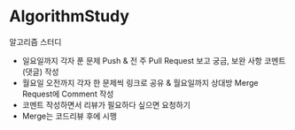 # AlgorithmStudy
알고리즘 스터디

* 일요일까지 각자 푼 문제 Push & 전 주 Pull Request 보고 궁금, 보완 사항 코멘트(댓글) 작성
* 월요일 오전까지 각자 한 문제씩 링크로 공유 & 월요일까지 상대방 Merge Request에 Comment 작성
* 코멘트 작성하면서 리뷰가 필요하다 싶으면 요청하기
* Merge는 코드리뷰 후에 시행
